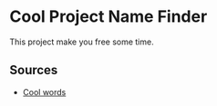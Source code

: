 # Cool Project Name Finder

This project make you free some time.

## Sources

- [Cool words](https://relatedwords.org/relatedto/music)
